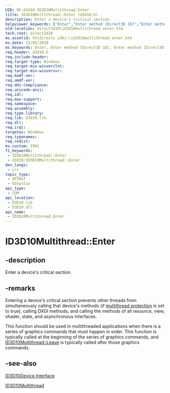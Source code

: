 ```yaml
---
UID: NF:d3d10.ID3D10Multithread.Enter
title: ID3D10Multithread::Enter (d3d10.h)
description: Enter a device's critical section.
helpviewer_keywords: ["Enter","Enter method [Direct3D 10]","Enter method [Direct3D 10]","ID3D10Multithread interface","ID3D10Multithread interface [Direct3D 10]","Enter method","ID3D10Multithread.Enter","ID3D10Multithread::Enter","d34de96c-b476-19e4-cf57-4e43604474ab","d3d10/ID3D10Multithread::Enter","direct3d10.id3d10multithread_enter"]
old-location: direct3d10\id3d10multithread_enter.htm
tech.root: direct3d10
ms.assetid: VS|directx_sdk|~\id3d10multithread_enter.htm
ms.date: 12/05/2018
ms.keywords: Enter, Enter method [Direct3D 10], Enter method [Direct3D 10],ID3D10Multithread interface, ID3D10Multithread interface [Direct3D 10],Enter method, ID3D10Multithread.Enter, ID3D10Multithread::Enter, d34de96c-b476-19e4-cf57-4e43604474ab, d3d10/ID3D10Multithread::Enter, direct3d10.id3d10multithread_enter
req.header: d3d10.h
req.include-header: 
req.target-type: Windows
req.target-min-winverclnt: 
req.target-min-winversvr: 
req.kmdf-ver: 
req.umdf-ver: 
req.ddi-compliance: 
req.unicode-ansi: 
req.idl: 
req.max-support: 
req.namespace: 
req.assembly: 
req.type-library: 
req.lib: D3D10.lib
req.dll: 
req.irql: 
targetos: Windows
req.typenames: 
req.redist: 
ms.custom: 19H1
f1_keywords:
 - ID3D10Multithread::Enter
 - d3d10/ID3D10Multithread::Enter
dev_langs:
 - c++
topic_type:
 - APIRef
 - kbSyntax
api_type:
 - COM
api_location:
 - D3D10.lib
 - D3D10.dll
api_name:
 - ID3D10Multithread.Enter
---
```


# ID3D10Multithread::Enter


## -description

Enter a device's critical section.



## -remarks

Entering a device's critical section prevents other threads from simultaneously calling that device's methods (if <a href="/windows/desktop/api/d3d10/nf-d3d10-id3d10multithread-setmultithreadprotected">multithread protection</a> is set to true), calling DXGI methods, and calling the methods of all resource, view, shader, state, and asynchronous interfaces.

This function should be used in multithreaded applications when there is a series of graphics commands that must happen in order. This function is typically called at the beginning of the series of graphics commands, and <a href="/windows/desktop/api/d3d10/nf-d3d10-id3d10multithread-leave">ID3D10Multithread::Leave</a> is typically called after those graphics commands.

## -see-also

<a href="/windows/desktop/api/d3d10/nn-d3d10-id3d10device">ID3D10Device Interface</a>



<a href="/windows/desktop/api/d3d10/nn-d3d10-id3d10multithread">ID3D10Multithread</a>
